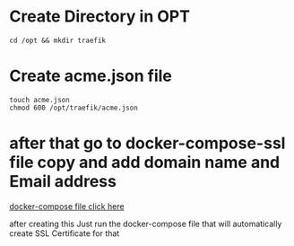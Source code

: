 # Create Directory in OPT
    
    cd /opt && mkdir traefik
    
# Create acme.json file
    
    touch acme.json
    chmod 600 /opt/traefik/acme.json

# after that go to docker-compose-ssl  file copy and add domain name and Email address

 [docker-compose file click here](docs/examples/docker-compose-ssl.yml)

after creating this Just run the docker-compose file that will automatically create SSL Certificate for that

